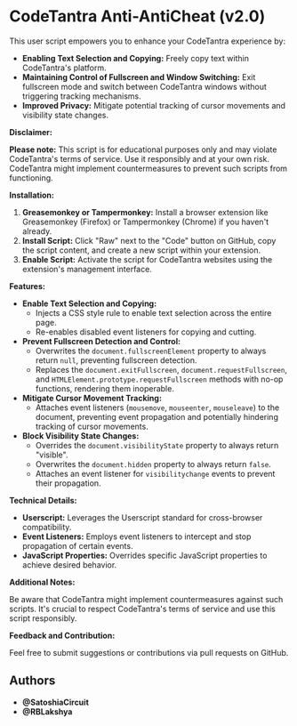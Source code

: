 # CodeTantra Anti-AntiCheat (v2.0)

This user script empowers you to enhance your CodeTantra experience by:

- **Enabling Text Selection and Copying:** Freely copy text within CodeTantra's platform.
- **Maintaining Control of Fullscreen and Window Switching:** Exit fullscreen mode and switch between CodeTantra windows without triggering tracking mechanisms.
- **Improved Privacy:** Mitigate potential tracking of cursor movements and visibility state changes.

**Disclaimer:**

**Please note:** This script is for educational purposes only and may violate CodeTantra's terms of service. Use it responsibly and at your own risk. CodeTantra might implement countermeasures to prevent such scripts from functioning. 

**Installation:**

1. **Greasemonkey or Tampermonkey:** Install a browser extension like Greasemonkey (Firefox) or Tampermonkey (Chrome) if you haven't already.
2. **Install Script:** Click "Raw" next to the "Code" button on GitHub, copy the script content, and create a new script within your extension.
3. **Enable Script:** Activate the script for CodeTantra websites using the extension's management interface.

**Features:**

- **Enable Text Selection and Copying:**
  - Injects a CSS style rule to enable text selection across the entire page.
  - Re-enables disabled event listeners for copying and cutting.
- **Prevent Fullscreen Detection and Control:**
  - Overwrites the `document.fullscreenElement` property to always return `null`, preventing fullscreen detection.
  - Replaces the `document.exitFullscreen`, `document.requestFullscreen`, and `HTMLElement.prototype.requestFullscreen` methods with no-op functions, rendering them inoperable.
- **Mitigate Cursor Movement Tracking:**
  - Attaches event listeners (`mousemove`, `mouseenter`, `mouseleave`) to the document, preventing event propagation and potentially hindering tracking of cursor movements.
- **Block Visibility State Changes:**
  - Overrides the `document.visibilityState` property to always return "visible".
  - Overwrites the `document.hidden` property to always return `false`.
  - Attaches an event listener for `visibilitychange` events to prevent their propagation.

**Technical Details:**

- **Userscript:** Leverages the Userscript standard for cross-browser compatibility.
- **Event Listeners:** Employs event listeners to intercept and stop propagation of certain events.
- **JavaScript Properties:** Overrides specific JavaScript properties to achieve desired behavior.

**Additional Notes:**

Be aware that CodeTantra might implement countermeasures against such scripts. It's crucial to respect CodeTantra's terms of service and use this script responsibly.

**Feedback and Contribution:**

Feel free to submit suggestions or contributions via pull requests on GitHub.
## Authors

- **@SatoshiaCircuit**
- **@RBLakshya**
